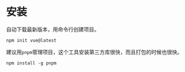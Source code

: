 # 安装

自动下载最新版本，用命令行创建项目。

```shell
npm init vue@latest
```

建议用`pnpm`管理项目，这个工具安装第三方库很快，而且打包的时候也很快。

```shell
npm install -g pnpm
```